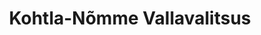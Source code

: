 ---
title: Kohtla-Nõmme Vallavalitsus
maintainer_name: Neeme Sild
maintainer_email: neeme.sild@kohtlanomme.ee
description: ''
---